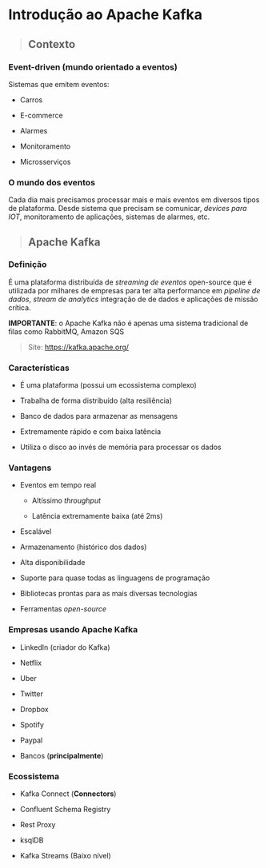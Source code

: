 # Introdução ao Apache Kafka

> ## **Contexto**

### **Event-driven (mundo orientado a eventos)**

Sistemas que emitem eventos:

  * Carros

  * E-commerce

  * Alarmes

  * Monitoramento

  * Microsserviços

### **O mundo dos eventos**

Cada dia mais precisamos processar mais e mais eventos em diversos tipos de plataforma. Desde sistema que precisam se comunicar, _devices para IOT_, monitoramento de aplicações, sistemas de alarmes, etc.

> ## **Apache Kafka**

### **Definição**

É uma plataforma distribuída de *streaming de eventos* open-source que é utilizada por milhares de empresas para ter alta performance em *pipeline de dados*, *stream de analytics* integração de de dados e aplicações de missão crítica.

**IMPORTANTE**: o Apache Kafka não é apenas uma sistema tradicional de filas como RabbitMQ, Amazon SQS

> Site: https://kafka.apache.org/

### **Características**

* É uma plataforma (possui um ecossistema complexo)

* Trabalha de forma distribuído (alta resiliência)

* Banco de dados para armazenar as mensagens

* Extremamente rápido e com baixa latência

* Utiliza o disco ao invés de memória para processar os dados

### **Vantagens**

* Eventos em tempo real

  * Altíssimo _throughput_

  * Latência extremamente baixa (até 2ms)

* Escalável

* Armazenamento (histórico dos dados)

* Alta disponibilidade

* Suporte para quase todas as linguagens de programação

* Bibliotecas prontas para as mais diversas tecnologias

* Ferramentas *open-source*

### **Empresas usando Apache Kafka**

* LinkedIn (criador do Kafka)

* Netflix

* Uber

* Twitter

* Dropbox

* Spotify

* Paypal
 
* Bancos (**principalmente**)

### **Ecossistema**

* Kafka Connect (**Connectors**)

* Confluent Schema Registry

* Rest Proxy

* ksqlDB

* Kafka Streams (Baixo nível)